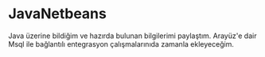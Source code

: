 # JavaNetbeans
Java üzerine bildiğim ve hazırda bulunan bilgilerimi paylaştım. Arayüz'e dair Msql ile bağlantılı entegrasyon çalışmalarınıda zamanla ekleyeceğim.
